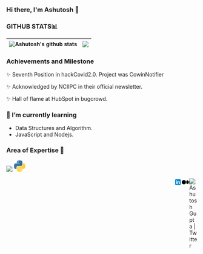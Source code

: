 ### Hi there, I'm Ashutosh 👋

<h3>GITHUB STATS📊</h3>
<!-- <img src = "https://github-readme-stats.vercel.app/api?username=m3tac1ph4r&count_private=true&show_icons=true&theme=dracula" /> -->

| <img align="center" src="https://github-readme-stats.vercel.app/api?username=m3tac1ph4r&count_private=true&show_icons=true&theme=dracula&include_all_commits=true&hide_border=true&count_private=true" alt="Ashutosh's github stats" /></a> | <img align="center" src="https://github-readme-stats.vercel.app/api/top-langs/?username=m3tac1ph4r&layout=compact&theme=dracula&hide_border=true" /></a> |
| ------------- | ------------- |

<h3>Achievements and Milestone</h3>

✨ Seventh Position in hackCovid2.0. Project was CowinNotifier

✨ Acknowledged by NCIIPC in their official newsletter.

✨ Hall of flame at HubSpot in bugcrowd.

<h3> 🌱 I’m currently learning </h3>

* Data Structures and Algorithm.
* JavaScript and Nodejs.

<h3>Area of Expertise 📕</h3>

<code><img height="30" src="https://raw.githubusercontent.com/isocpp/logos/master/cpp_logo.png"></code>
<code><img height="30" src="https://github.com/OjasviChauhan/OjasviChauhan/blob/master/img/python.png?raw=true"></code>


<!-- <h3>SOCIAL HANDLES 🌀</h3>

👉 <a href="https://twitter.com/ashutoshg21">Twitter</a>&nbsp;&nbsp;
👉 <a href="https://medium.com/@ashutoshg547">Medium</a>&nbsp;&nbsp;
👉 <a href="https://www.linkedin.com/in/ashutoshg547/">Linkedin</a>&nbsp;&nbsp; -->


<a href="https://twitter.com/ashutoshg21">
  <img align="right" alt="Ashutosh Gupta | Twitter" width="21px" src="https://raw.githubusercontent.com/anuraghazra/anuraghazra/master/assets/twitter.svg" />
</a>
<a href="https://medium.com/@ashutoshg547">
  <img align="right" alt="Ashutosh Gupta | Medium" width="20px" src="assets/medium.svg"/>
<a href="https://www.linkedin.com/in/ashutoshg547/">
  <img align="right" alt="Ashutosh Gupta | Linkedin" width="20px" src="assets/linkedin.svg"/>
</a>
<!--
**m3tac1ph4r/m3tac1ph4r** is a ✨ _special_ ✨ repository because its `README.md` (this file) appears on your GitHub profile.

Here are some ideas to get you started:

- 🔭 I’m currently working on ...
- 🌱 I’m currently learning ...
- 👯 I’m looking to collaborate on ...
- 🤔 I’m looking for help with ...
- 💬 Ask me about ...
- 📫 How to reach me: ...
- 😄 Pronouns: ...
- ⚡ Fun fact: ...
-->
